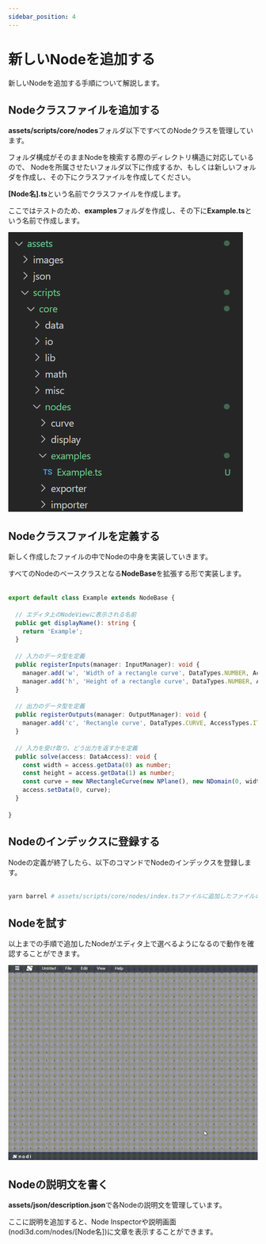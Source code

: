 ```yaml
---
sidebar_position: 4
---
```


# 新しいNodeを追加する

新しいNodeを追加する手順について解説します。

## Nodeクラスファイルを追加する

**assets/scripts/core/nodes**フォルダ以下ですべてのNodeクラスを管理しています。

フォルダ構成がそのままNodeを検索する際のディレクトリ構造に対応しているので、
Nodeを所属させたいフォルダ以下に作成するか、もしくは新しいフォルダを作成し、その下にクラスファイルを作成してください。　

**[Node名].ts**という名前でクラスファイルを作成します。

ここではテストのため、**examples**フォルダを作成し、その下に**Example.ts**という名前で作成します。

![ExamplesFolder](/img/developer/create-a-new-node/ExamplesFolder.png)

## Nodeクラスファイルを定義する

新しく作成したファイルの中でNodeの中身を実装していきます。

すべてのNodeのベースクラスとなる**NodeBase**を拡張する形で実装します。

```typescript

export default class Example extends NodeBase {

  // エディタ上のNodeViewに表示される名前
  public get displayName(): string {
    return 'Example';
  }

  // 入力のデータ型を定義　
  public registerInputs(manager: InputManager): void {
    manager.add('w', 'Width of a rectangle curve', DataTypes.NUMBER, AccessTypes.ITEM);
    manager.add('h', 'Height of a rectangle curve', DataTypes.NUMBER, AccessTypes.ITEM);
  }

  // 出力のデータ型を定義　
  public registerOutputs(manager: OutputManager): void {
    manager.add('c', 'Rectangle curve', DataTypes.CURVE, AccessTypes.ITEM);
  }

  // 入力を受け取り、どう出力を返すかを定義
  public solve(access: DataAccess): void {
    const width = access.getData(0) as number;
    const height = access.getData(1) as number;
    const curve = new NRectangleCurve(new NPlane(), new NDomain(0, width), new NDomain(0, height));
    access.setData(0, curve);
  }

}

```

## Nodeのインデックスに登録する

Nodeの定義が終了したら、以下のコマンドでNodeのインデックスを登録します。

```bash

yarn barrel # assets/scripts/core/nodes/index.tsファイルに追加したファイルのパスを登録する

```

## Nodeを試す

以上までの手順で追加したNodeがエディタ上で選べるようになるので動作を確認することができます。

![ExampleNode](/img/developer/create-a-new-node/ExampleNode.gif)

## Nodeの説明文を書く

**assets/json/description.json**で各Nodeの説明文を管理しています。

ここに説明を追加すると、Node Inspectorや説明画面(nodi3d.com/nodes/[Node名])に文章を表示することができます。



